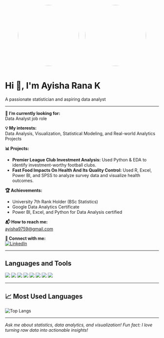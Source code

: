 <p align="center">
  <img src="https://avatars.githubusercontent.com/u/159593065?v=4" width="200" style="border-radius: 50%; margin: 8px;" />
  <img src="C:\Users\AYISHA RANA K\Downloads\rana.JPG" width="200" style="border-radius: 50%; margin: 8px;" />
</p>

# Hi 👋, I'm Ayisha Rana K

A passionate statistician and aspiring data analyst

---

**🌱 I’m currently looking for:**  
Data Analyst job role

**💡 My interests:**  
Data Analysis, Visualization, Statistical Modeling, and Real-world Analytics Projects

**📊 Projects:**  
- **Premier League Club Investment Analysis:** Used Python & EDA to identify investment-worthy football clubs.  
- **Fast Food Impacts On Health And Its Quality Control:** Used R, Excel, Power BI, and SPSS to analyze survey data and visualize health outcomes.

**🏆 Achievements:**  
- University 7th Rank Holder (BSc Statistics)
- Google Data Analytics Certificate
- Power BI, Excel, and Python for Data Analysis certified

**📬 How to reach me:**  
ayisha9759@gmail.com

**🔗 Connect with me:**  
[![LinkedIn](https://img.shields.io/badge/LinkedIn-blue?logo=linkedin&logoColor=white)](https://www.linkedin.com/in/ayisha9759)

---

## Languages and Tools

<img src="https://img.shields.io/badge/-Excel-217346?logo=microsoft-excel&logoColor=white" />
<img src="https://img.shields.io/badge/-SQL-4479A1?logo=sqlite&logoColor=white" />
<img src="https://img.shields.io/badge/-Python-3776AB?logo=python&logoColor=white" />
<img src="https://img.shields.io/badge/-R-276DC3?logo=r&logoColor=white" />
<img src="https://img.shields.io/badge/-Power%20BI-F2C811?logo=powerbi&logoColor=black" />
<img src="https://img.shields.io/badge/-Tableau-E97627?logo=tableau&logoColor=white" />
<img src="https://img.shields.io/badge/-SPSS-005EB8?logo=ibm&logoColor=white" />
<img src="https://img.shields.io/badge/-Jupyter-F37626?logo=jupyter&logoColor=white" />

---

## 📈 Most Used Languages

![Top Langs](https://github-readme-stats.vercel.app/api/top-langs/?username=AyishaRana&layout=compact&theme=default&hide_border=true)

---

*Ask me about statistics, data analytics, and visualization! Fun fact: I love turning raw data into actionable insights!*
